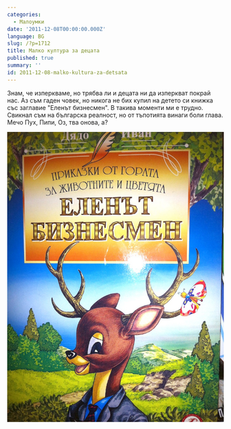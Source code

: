 ```yaml
---
categories:
  - Малоумки
date: '2011-12-08T00:00:00.000Z'
language: BG
slug: /?p=1712
title: Малко култура за децата
published: true
summary: ''
id: 2011-12-08-malko-kultura-za-detsata
---
```


Знам, че изперкваме, но трябва ли и децата ни да изперкват покрай нас. Аз съм гаден човек, но никога не бих купил на детето си книжка със заглавие "Еленът бизнесмен". В такива моменти ми е трудно. Свикнал съм на българска реалност, но от тъпотията винаги боли глава. Мечо Пух, Пипи, Оз, тва онова, а?

![Еленът бизнесмен](https://raw.githubusercontent.com/kirilchristov/blog_images/main/2011/12/photo.jpg)
